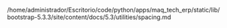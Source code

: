 /home/administrador/Escritorio/code/python/apps/maq_tech_erp/static/lib/bootstrap-5.3.3/site/content/docs/5.3/utilities/spacing.md